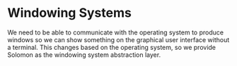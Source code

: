 # Windowing Systems

We need to be able to communicate with the operating system to produce windows so we can show something on the graphical user interface without a terminal. This changes based on the operating system, so we provide Solomon as the windowing system abstraction layer.

